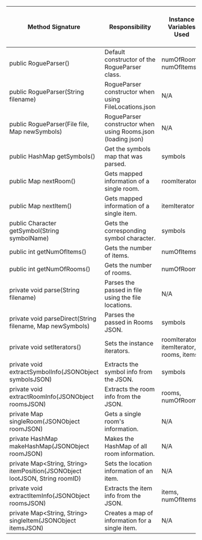 | Method Signature | Responsibility | Instance Variables Used | Other Class Methods Called | Objects Used with Method Calls | Lines of Code |
|-|-|-|-|-|-|
| public RogueParser() | Default constructor of the RogueParser class. | numOfRooms, numOfItems | N/A | N/A | 3 |
| public RogueParser(String filename) | RogueParser constructor when using FileLocations.json | N/A | parse() | N/A | 3 |
| public RogueParser(File file, Map newSymbols) | RogueParser constructor when using Rooms.json (loading json) | N/A | parseDirect() | N/A | 3 |
| public HashMap getSymbols() | Get the symbols map that was parsed. | symbols | N/A | N/A | 3 |
| public Map nextRoom() | Gets mapped information of a single room. | roomIterator | N/A | N/A | 7 |
| public Map nextItem() | Gets mapped information of a single item. | itemIterator | N/A | N/A | 7 |
| public Character getSymbol(String symbolName) | Gets the corresponding symbol character. | symbols | N/A | N/A | 6 |
| public int getNumOfItems() | Gets the number of items. | numOfItems | N/A | N/A | 3 |
| public int getNumOfRooms() | Gets the number of rooms. | numOfRooms | N/A | N/A | 3 |
| private void parse(String filename) | Parses the passed in file using the file locations. | N/A | extractRoomInfo(), extractItemInfo(), extractSymbolInfo(), setIterators() | N/A | 20 |
| private void parseDirect(String filename, Map newSymbols) | Parses the passed in Rooms JSON. | symbols | extractRoomInfo(), extractItemInfo(), setIterators() | N/A | 16 |
| private void setIterators() | Sets the instance iterators. | roomIterator, itemIterator, rooms, items | N/A | N/A | 4 |
| private void extractSymbolInfo(JSONObject symbolsJSON) | Extracts the symbol info from the JSON. | symbols | N/A | N/A | 7 |
| private void extractRoomInfo(JSONObject roomsJSON) | Extracts the room info from the JSON. | rooms, numOfRooms | singleRoom() | Room | 7 |
| private Map singleRoom(JSONObject roomJSON) | Gets a single room's information. | N/A | itemPosition(), makeHashMap() | Room | 15 |
| private HashMap makeHashMap(JSONObject roomJSON) | Makes the HashMap of all room information. | N/A | N/A | N/A | 16 |
| private Map<String, String> itemPosition(JSONObject lootJSON, String roomID) | Sets the location information of an item. | N/A | N/A | N/A | 8 |
| private void extractItemInfo(JSONObject roomsJSON) | Extracts the item info from the JSON. | items, numOfItems | singleItem() | Item | 7 |
| private Map<String, String>  singleItem(JSONObject itemsJSON) | Creates a map of information for a single item. | N/A | N/A | N/A | 16 |